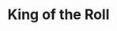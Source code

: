 ---
layout: place
title: "King of the Roll"
permalink: /california/larkspur/king-of-the-roll.html
stateAbbr: CA
stateName: California
cityName: Larkspur
seo:
  name: "King of the Roll"
  type: Restaurant
  links: https://kingoftherollsushi6.wixsite.com/sushi
description: "King of the Roll serves delicious sushi in Larkspur, California. Try fresh Japanese dishes for a great dining experience. "
place_id: ChIJTWaHgXeahYAROxIj4xxrOB0
photos:
  - name: >-
      places/ChIJTWaHgXeahYAROxIj4xxrOB0/photos/AeeoHcKhKuiZ29fJJEhg8I-EYhTrFzXpUfmgIuhc8GybCajqZF-1wjG0mTcJZeZRFyXQ63mktSmUCbmmh6nrl5k4Bg6X2RNmhhujP4UGioWGFVtB6N6IjIpH9I-OMYGQdYLaRofd5l5kBEREzVSaHC9jKVZiSfexTR_cuMxIMrc335LhFdUUyI7EHJUUpsfzJ6EjUpqeMeptHV2asdiyiBoqMWSMbLNOrR295kWdJOrpmeAESyTasCE01dthT-HimlxQqrQrqWTNjP0E2udzlqHxs_5WjRwnWCMBwT7vJyYO5f2pCnBSIL8G6b895ft5C0JWiGcJkLjtEb50T1n0fmYpfphfaRu3HNQGgrAa_rV1zGlzaOZnaSVrLlbEavbHLkR4Py0Pifwa9U8QAnza1o0iCy3te9lHedcn6r0D3k8y9mAUtQ
    widthPx: 4800
    heightPx: 3600
    authorAttributions:
      - displayName: Spencer Seidler
        uri: https://maps.google.com/maps/contrib/106545932520861706630
        photoUri: >-
          https://lh3.googleusercontent.com/a/ACg8ocLhgyF4qzb2Vg3V7gkNLspGT06G5UzrT1stbJ1yFSpVNvDU5L_3=s100-p-k-no-mo
    flagContentUri: >-
      https://www.google.com/local/imagery/report/?cb_client=maps_api_places.places_api&image_key=!1e10!2sCIHM0ogKEICAgIDLx-ioZw&hl=en-US
    googleMapsUri: >-
      https://www.google.com/maps/place//data=!3m4!1e2!3m2!1sCIHM0ogKEICAgIDLx-ioZw!2e10!4m2!3m1!1s0x80859a778187664d:0x1d386b1ce323123b
  - name: >-
      places/ChIJTWaHgXeahYAROxIj4xxrOB0/photos/AeeoHcLxM88zvox0K-qwhQpUEXJVQYQZJGaCPCkyFf4pw0EQeJb6h9LJuUmfJpMk7iUnOIqyyGzvVBUQqf3djd_GA9jOlhtkp-ec5RJfJj4bz9qlEBcibmTbruWbbFHpGQWRGPJEovFsVlUR0rUNi0yCKfS3FYAEbqwYZwwX0UQb6WrLgHLuOi1f6PseQ4wCdTIanEmB-hjo6VPIOVTSfiC7VpNKJ3Cwn29ZuwZt3aF15KjmK_vgjGAYLAkXGuRxWjsCcWGR4LWii6NnX_5sC6uM_DTkRur_RHRNXuOkiP-iaU7Ynu7wFiWw6EYfPStabIiOvQhB5WQrcArIbHsPCt3w0bB5KhwlKSyCch2Z2eK-7TCjPJim47hdtCEiOfq2C8bFEzg0cZgbTN4mj_sktE6If7t8RjuVJ1erAlYnCVlrKghTBX0
    widthPx: 4000
    heightPx: 1868
    authorAttributions:
      - displayName: Don Tran
        uri: https://maps.google.com/maps/contrib/110927113103693308477
        photoUri: >-
          https://lh3.googleusercontent.com/a-/ALV-UjVFl_wSZndqCx5XhjXndpFScUTnUBALEwYubYaPDAptVAUSGgle=s100-p-k-no-mo
    flagContentUri: >-
      https://www.google.com/local/imagery/report/?cb_client=maps_api_places.places_api&image_key=!1e10!2sCIHM0ogKEICAgICL76Xc5QE&hl=en-US
    googleMapsUri: >-
      https://www.google.com/maps/place//data=!3m4!1e2!3m2!1sCIHM0ogKEICAgICL76Xc5QE!2e10!4m2!3m1!1s0x80859a778187664d:0x1d386b1ce323123b
  - name: >-
      places/ChIJTWaHgXeahYAROxIj4xxrOB0/photos/AeeoHcLLVLCFcUyr1lwX86gxzFaYIu7w_J0sW-Wr96oVM8bfDE46BGhkE8MIrrvt5acFo_mfYt075t61tYuk2nesUVMlUoIqUJjNHIJeytdoT5_m51SdQgjg19bwec2C4p6V5irf6P3VR02u3_T35Se3xYqUd3YcfOrqbu1w_FHMdlpSBcPwCuOTePkI4tlDfZi1Rqaq4Fq2hqooPk1IV4neC9FxQ6EBDkJucKIhyVQQLxrH42Hq03XNLMscfH-lbkmkVnArfqCJTW14V0SDPRYKmVrr85rzbVUYGUclMDUtUTQuaW5b3QNzynDW6ABuA7cDkKxJzYUfWNrmea7SJHr7pMuvxUMZDcKRLAXQTjC9VIPqm6uCPRBld54r9OzFqMfPURBGqztZ7GviCe9eK4N7ew8jgh74xB9n9f6QIiDzjwJOm6ro
    widthPx: 4000
    heightPx: 1868
    authorAttributions:
      - displayName: Don Tran
        uri: https://maps.google.com/maps/contrib/110927113103693308477
        photoUri: >-
          https://lh3.googleusercontent.com/a-/ALV-UjVFl_wSZndqCx5XhjXndpFScUTnUBALEwYubYaPDAptVAUSGgle=s100-p-k-no-mo
    flagContentUri: >-
      https://www.google.com/local/imagery/report/?cb_client=maps_api_places.places_api&image_key=!1e10!2sCIHM0ogKEICAgICL76Xc1QE&hl=en-US
    googleMapsUri: >-
      https://www.google.com/maps/place//data=!3m4!1e2!3m2!1sCIHM0ogKEICAgICL76Xc1QE!2e10!4m2!3m1!1s0x80859a778187664d:0x1d386b1ce323123b
  - name: >-
      places/ChIJTWaHgXeahYAROxIj4xxrOB0/photos/AeeoHcKm9lBCi7-to_zZralAR-inB1Gks_2g5UPzKJMiZ7ByYdIH3gz_6Xs2qQb-vR7i84iSZR5bwapSdbLNDkMXhhZYG1xm_IiWgprp2ulF2cA3HY67C-JtZS9Tqj77HBpkmL1ExId58PJuaCxzhp3OFK_IgvrIAFNwMCbxeH_Y9tTbZhdcI__0MpA3P-FOuZIXKsbr8pV7Nfa2-Xl7w4lP_X4R22peT_3kY0N8wisuEPmpjm79KVp2YAaGvLU-zTnituLsnO28UxNVjVY_YlITYPZKGiRKg7Ztno66fWcnon6zisvHV7WjRjAX3aFse5HfV7-miiaYCGlJLJz_RdSbsWY4PExfX3uMva8JgaLahL-MOvIuffO9czRdZwttY4uVr0xYPc_8b8khODpqRQANUAm6AT1E6BQo3SLRF7a3gUFocQ
    widthPx: 4032
    heightPx: 3024
    authorAttributions:
      - displayName: Angeline Tan
        uri: https://maps.google.com/maps/contrib/100408486757314942449
        photoUri: >-
          https://lh3.googleusercontent.com/a-/ALV-UjWDSNCqIdr14dW8UtlnKEWgnCG8Cwakb2PRN0jMnAzKJo-8HE4b=s100-p-k-no-mo
    flagContentUri: >-
      https://www.google.com/local/imagery/report/?cb_client=maps_api_places.places_api&image_key=!1e10!2sCIHM0ogKEICAgIDh6cC_Jw&hl=en-US
    googleMapsUri: >-
      https://www.google.com/maps/place//data=!3m4!1e2!3m2!1sCIHM0ogKEICAgIDh6cC_Jw!2e10!4m2!3m1!1s0x80859a778187664d:0x1d386b1ce323123b
  - name: >-
      places/ChIJTWaHgXeahYAROxIj4xxrOB0/photos/AeeoHcI8c7YCeCT2jT2fCurNdFfQFc2oTHfRFFRMUkCjAlhtPFaZdyzCHZbgq4XTP0GFPAjicD3l1DpVug1thcbvvZpt8KVtm1or_PtF2YBKmcIfGnHTR_G3XrTEbmXYxBFf73-NUHQJP7MFNX5OMesFf6v19IU_aSH2TcojsWCI9pZ-j2smFlYmQU-Nj-_1GatijwkU98YlxmvO8AD84G-FYkKkiDmkUzH2OyGZbpfMPqy5eXkOxuOrReg-njT08-whoOKjXFlpuhapj2MwZsAUMNsoRPOozubTkXy5-mttidNjzUb4q9UkdhFkWOLZ8ejic7lYspFYvIwxejWYUwXLDmAKeuMgns_I793e4iR-yCjfwsu_ciR49aa3HmHXzojalD1YNnmf1EhhI5spsE6aIxaFIHJq2fBV3F2_hdYmv7A
    widthPx: 4032
    heightPx: 3024
    authorAttributions:
      - displayName: B S
        uri: https://maps.google.com/maps/contrib/109196448997824348714
        photoUri: >-
          https://lh3.googleusercontent.com/a/ACg8ocJsct8Liq72V5GAnRsTT7PZ1AUzFNXh470eCQc-I6j2p6YihA=s100-p-k-no-mo
    flagContentUri: >-
      https://www.google.com/local/imagery/report/?cb_client=maps_api_places.places_api&image_key=!1e10!2sCIHM0ogKEICAgIDWlMGwIw&hl=en-US
    googleMapsUri: >-
      https://www.google.com/maps/place//data=!3m4!1e2!3m2!1sCIHM0ogKEICAgIDWlMGwIw!2e10!4m2!3m1!1s0x80859a778187664d:0x1d386b1ce323123b
  - name: >-
      places/ChIJTWaHgXeahYAROxIj4xxrOB0/photos/AeeoHcL4zvsfy_RChEshtzCWP98QeDlzuTzfO8A70rTPaFo8taFJnAcqWBK9_er8XX82tBOqIKSmbosQ5ySb3g6hEH3715Cc76OWLOpRvjFozXdtWDtqnMdaxrfFsR9EFjlt3CxyYqnmjX0X-deqq9dulQWWedk2ojjbgLb500Pv5Nky4SCSO2zTfAnyxn9J7ru9Er78J4f_xHBr-qpvSvRmXFaFQnMS4qJrQxpKaaDhlUPaW9UX23OQFzSc3UKtbsaCgrzKzD2yGBatAAWF1fnDT7gXVoWEyppCHBfl07Ea5yhTlBP30s7T8uYcRTwQF6ZEcSr2aQ_uFLqLp84gMAHjq8EtRDC-LOpCD9oE9-GNXgYyEZLZpu-6lGNtic9G9r_RIrE4xsmqAvPxzKPYKvzHZlqEor0098Xnrjq4mrtDuAMuliem
    widthPx: 4032
    heightPx: 3024
    authorAttributions:
      - displayName: Ikram Zaripoff
        uri: https://maps.google.com/maps/contrib/110690861928969909649
        photoUri: >-
          https://lh3.googleusercontent.com/a/ACg8ocJp9xAEcZueHBg-ItysJxoiL0KWrckz8nyAwKzS8ItELOiTOQ=s100-p-k-no-mo
    flagContentUri: >-
      https://www.google.com/local/imagery/report/?cb_client=maps_api_places.places_api&image_key=!1e10!2sCIHM0ogKEICAgICOobLKpAE&hl=en-US
    googleMapsUri: >-
      https://www.google.com/maps/place//data=!3m4!1e2!3m2!1sCIHM0ogKEICAgICOobLKpAE!2e10!4m2!3m1!1s0x80859a778187664d:0x1d386b1ce323123b
  - name: >-
      places/ChIJTWaHgXeahYAROxIj4xxrOB0/photos/AeeoHcLMsKbglhP6Y22H32H4WU7y9p4ERlURMqME-qvq9AUnL0SnwoNwImDdrJcW22XXpt3zWyqyzHhU9gVdw1Q2VYBK-Wt8lw-24L6sXcuuVturjiteukGoTfrSBKoQU0Bs6f-Dsy3mBmWiI6vXBExCWiEBIaRpTbWV8Enk5MkEl1VM7VDJx9RyR9bdLZCxU8XuMqxk1C5AH9D6-0HMwBlONzPaVepmNETetMZp4-ByTiKZTVrAiLtscvMKSJqFq9firVCRcVmifxdGvKpIns2OKkv-0Xz2X9o6_ddRgoBuEL6LUKPSWasbN1ZDkiR0L2IvSv721FN_afab9WItKfM0vM7Xtz1nHZKMdILPqy6Iat-ZpJh_znc6Ixmf5A2I7I630mggfwiMCIL4of5UstvzsK26SOaskHpYx2Gp5USHBPxoew
    widthPx: 1374
    heightPx: 2564
    authorAttributions:
      - displayName: Norcal Carpet cleaning
        uri: https://maps.google.com/maps/contrib/104163937255859975198
        photoUri: >-
          https://lh3.googleusercontent.com/a-/ALV-UjWZlnRPH5zHeDJB19oQqnMs2CIrDcSZpi7foAlG-ZeLqmQ052cscg=s100-p-k-no-mo
    flagContentUri: >-
      https://www.google.com/local/imagery/report/?cb_client=maps_api_places.places_api&image_key=!1e10!2sCIHM0ogKEICAgID6v4q-IA&hl=en-US
    googleMapsUri: >-
      https://www.google.com/maps/place//data=!3m4!1e2!3m2!1sCIHM0ogKEICAgID6v4q-IA!2e10!4m2!3m1!1s0x80859a778187664d:0x1d386b1ce323123b
  - name: >-
      places/ChIJTWaHgXeahYAROxIj4xxrOB0/photos/AeeoHcIi7ROYMD_qWu-0C7oZ6qE5YPmI3fyau75sMIGN8iDuRvLB9108TB7ck-fkMxHxKfBOWs9Nv4WIPGdZDbaWv5eYQAqBA4BTWcYcoSukyPYvaTQsyQY-P9qvuWfS9vD_MpInI51r73yK_E0qtYnJB7KljDndZ0bPOJxUjdo1hIc7WJULuu7SXptaV41svgOjSGR6I-IOZNwzBSkg5-JxIbgNLPPiBa4tM6B0AiS8GaUGgzFNK8gJ3vBxAitjrMsRLYzZComlb2PiVdWVyP-d_Wl-zyF2lTr0dpRsUEOePVOpppFm6gdX59FSFfFEAIvkVtaUyeP096kh03I66CSRzMte5qZ-USETGzPdlCfU2E0-zVYYjJGRnAvIqRrJ6V605Wry7DXFSPti7hNitZoZpGQt1FGnPL-AJIRzsrIGB95Mrw
    widthPx: 4032
    heightPx: 3024
    authorAttributions:
      - displayName: Mike Maxey
        uri: https://maps.google.com/maps/contrib/112862465535891978869
        photoUri: >-
          https://lh3.googleusercontent.com/a-/ALV-UjU5QgcBE8oE6n526ieNylN_rf-R23ddBHX5-wWtHFhJbyiWHb7H=s100-p-k-no-mo
    flagContentUri: >-
      https://www.google.com/local/imagery/report/?cb_client=maps_api_places.places_api&image_key=!1e10!2sCIHM0ogKEICAgICMgqSUYw&hl=en-US
    googleMapsUri: >-
      https://www.google.com/maps/place//data=!3m4!1e2!3m2!1sCIHM0ogKEICAgICMgqSUYw!2e10!4m2!3m1!1s0x80859a778187664d:0x1d386b1ce323123b
  - name: >-
      places/ChIJTWaHgXeahYAROxIj4xxrOB0/photos/AeeoHcLmtrgZoHm7lstof0Gb_rKGUZM8qJQ1fY9Dj-8UBIt5NWATIu0HJB0Ydh6orPjn7KBmoVrqEGGs6t7wn8ovjPVhw4DEKIh3StAB9kPJAeuoJHhWlrIzJ0T4EIpTYzzvWPJDrIkud_uj4eOR8_uLbUtyeb4MIM74ZjXaCwxMloA_pjmWb-1zacqyE66j4azbuI92_v3aRKjkrrOlUcsmCcOeOgmKOI3btH6UkGjIsfJUexLI44Z-MKeGOyS1WbYHAMxdZwpCLDGSVCsg620uAFX4FGPQirMIi2iPi4uAeSFI5vTumRGXqdlSpcaBfBCLq9dSL_tGtsg2HXLGb4lstes82LiXUjIg6ESYtBPpi6lEFOMervOEIpF1e7xUZTuMUnURYh5mw5TF1j2XIILpe6PvvjQMNQDbpYGpa_xU7emvOiSH
    widthPx: 4032
    heightPx: 3024
    authorAttributions:
      - displayName: Zinfadel Fredrickson
        uri: https://maps.google.com/maps/contrib/111251821622329717109
        photoUri: >-
          https://lh3.googleusercontent.com/a/ACg8ocLal3sovogEbu_LQbU8GPZt-fnnqwANTCb0QdV0B_at5CTIYg=s100-p-k-no-mo
    flagContentUri: >-
      https://www.google.com/local/imagery/report/?cb_client=maps_api_places.places_api&image_key=!1e10!2sCIHM0ogKEICAgIDEp5votgE&hl=en-US
    googleMapsUri: >-
      https://www.google.com/maps/place//data=!3m4!1e2!3m2!1sCIHM0ogKEICAgIDEp5votgE!2e10!4m2!3m1!1s0x80859a778187664d:0x1d386b1ce323123b
  - name: >-
      places/ChIJTWaHgXeahYAROxIj4xxrOB0/photos/AeeoHcJDBFmlS6RogGL4FWgNzIkY7A_ngGz-MmbE2BGj0V2rOYzuSXGiJYdhgH3WKKjYu_QpGmPRY54DP6y1wB9DgUHiYsvf1spNJwdgYAPcNGR5LHPD6Y7-rYB2TL5pi9hvDQ2q3Xe_2fSVd3tgzGUyXa9yMKn12IEEX35Sn8I_DnpqlkBgddMLbBMkbjsMQVKF7G2URwvmC5iVtWQdRpQ0N9FnODkSLugxnvUbBW8F3JbEWYkLF6JYtJhXNA8a8wccK8hyUiuOU3tsp5QAbmrQcFPLr7-c1hYJvDvuOs1-Pjf677il6oN4txMqzV7EDQruhOWw6VIxRX7HtaPY38X8Pb_GuQXHU9krQZYADwgTbYztelGWJD_5GXQbzgGLqLPO0oPKTlzLg58M83MsqhJBV6x_dXr3Xc6ifKoP45kHKvnPhA
    widthPx: 3072
    heightPx: 4080
    authorAttributions:
      - displayName: Stefan Do
        uri: https://maps.google.com/maps/contrib/117977138476355006799
        photoUri: >-
          https://lh3.googleusercontent.com/a/ACg8ocJQmPiqet0sukp1-7D1ZeC96zhXoVeocgiUPZxyrcGALSHllw=s100-p-k-no-mo
    flagContentUri: >-
      https://www.google.com/local/imagery/report/?cb_client=maps_api_places.places_api&image_key=!1e10!2sCIHM0ogKEICAgID2i9PXSw&hl=en-US
    googleMapsUri: >-
      https://www.google.com/maps/place//data=!3m4!1e2!3m2!1sCIHM0ogKEICAgID2i9PXSw!2e10!4m2!3m1!1s0x80859a778187664d:0x1d386b1ce323123b
address: 552 Magnolia Ave, Larkspur, CA 94939, USA
street: 552 Magnolia Ave
city: Larkspur
state: CA
zip: '94939'
country: USA
neighborhood: null
latitude: '37.936743'
longitude: '-122.534388'
accessibility_options:
  wheelchairAccessibleParking: true
  wheelchairAccessibleEntrance: true
  wheelchairAccessibleRestroom: true
  wheelchairAccessibleSeating: true
business_status: OPERATIONAL
name: King of the Roll
google_maps_links:
  directionsUri: >-
    https://www.google.com/maps/dir//''/data=!4m7!4m6!1m1!4e2!1m2!1m1!1s0x80859a778187664d:0x1d386b1ce323123b!3e0
  placeUri: https://maps.google.com/?cid=2105550597609689659
  writeAReviewUri: >-
    https://www.google.com/maps/place//data=!4m3!3m2!1s0x80859a778187664d:0x1d386b1ce323123b!12e1
  reviewsUri: >-
    https://www.google.com/maps/place//data=!4m4!3m3!1s0x80859a778187664d:0x1d386b1ce323123b!9m1!1b1
  photosUri: >-
    https://www.google.com/maps/place//data=!4m3!3m2!1s0x80859a778187664d:0x1d386b1ce323123b!10e5
primary_type: Sushi Restaurant
opening_hours:
  regular:
    - 'Monday: 4:00 – 10:00 PM'
    - 'Tuesday: 4:00 – 10:00 PM'
    - 'Wednesday: 4:00 – 10:00 PM'
    - 'Thursday: 4:00 – 10:00 PM'
    - 'Friday: 4:00 – 10:00 PM'
    - 'Saturday: 4:00 – 10:00 PM'
    - 'Sunday: 4:00 – 10:00 PM'
  current:
    - 'Monday: 4:00 – 10:00 PM'
    - 'Tuesday: 4:00 – 10:00 PM'
    - 'Wednesday: 4:00 – 10:00 PM'
    - 'Thursday: 4:00 – 10:00 PM'
    - 'Friday: 4:00 – 10:00 PM'
    - 'Saturday: 4:00 – 10:00 PM'
    - 'Sunday: 4:00 – 10:00 PM'
secondary_opening_hours:
  regular:
    weekdayDescriptions: null
    type: null
  current:
    weekdayDescriptions: null
    type: null
phone: (415) 924-1900
price_level: null
price_range: $10 &ndash; $20
rating: '4.4'
rating_count: 0
website: https://kingoftherollsushi6.wixsite.com/sushi
reviews: null
parking_options: null
payment_options: null
allow_dogs: null
curbside_pickup: null
delivery: null
dine_in: null
good_for_children: null
good_for_groups: null
good_for_sports: null
live_music: null
menu_for_children: null
outdoor_seating: null
reservable: null
restroom: null
serves_beer: null
serves_breakfast: null
serves_brunch: null
serves_cocktails: null
serves_coffee: null
serves_dinner: null
serves_dessert: null
serves_lunch: null
serves_vegetarian_food: null
serves_wine: null
takeout: null
update_category: essentials
summary: null

---